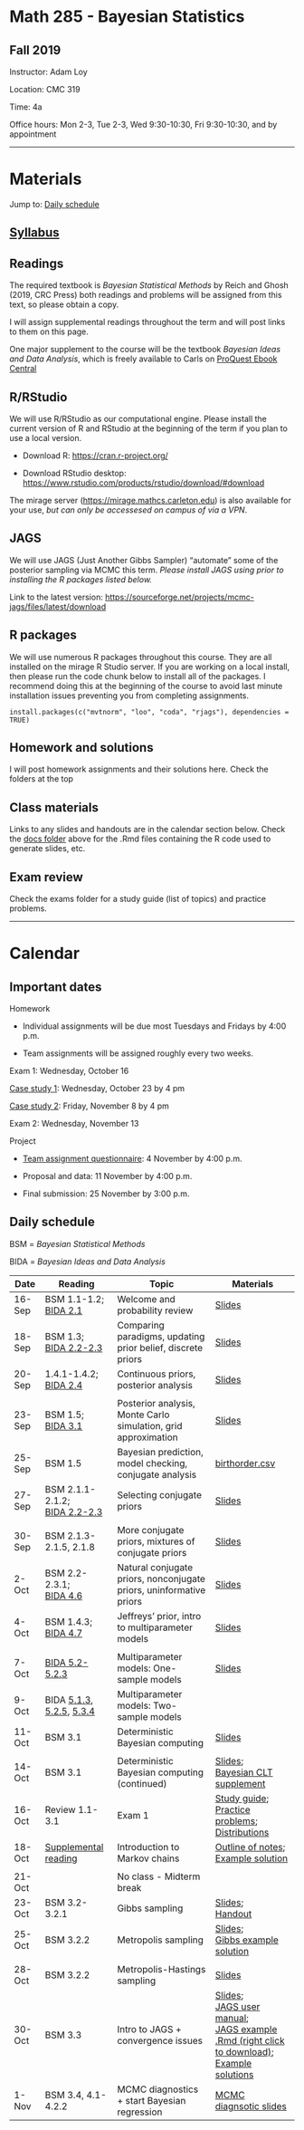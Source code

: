 Math 285 - Bayesian Statistics
================

## Fall 2019

Instructor: Adam Loy

Location: CMC 319

Time: 4a

Office hours: Mon 2-3, Tue 2-3, Wed 9:30-10:30, Fri 9:30-10:30, and by
appointment

-----

# Materials

Jump to: [Daily schedule](#daily-schedule)

## [Syllabus](syllabus_math315_f2019.pdf)

## Readings

The required textbook is *Bayesian Statistical Methods* by Reich and
Ghosh (2019, CRC Press) both readings and problems will be assigned from
this text, so please obtain a copy.

I will assign supplemental readings throughout the term and will post
links to them on this page.

One major supplement to the course will be the textbook *Bayesian Ideas
and Data Analysis*, which is freely available to Carls on [ProQuest
Ebook
Central](https://ebookcentral.proquest.com/lib/carleton-ebooks/detail.action?docID=1648259)

## R/RStudio

We will use R/RStudio as our computational engine. Please install the
current version of R and RStudio at the beginning of the term if you
plan to use a local version.

  - Download R: <https://cran.r-project.org/>

  - Download RStudio desktop:
    <https://www.rstudio.com/products/rstudio/download/#download>

The mirage server (<https://mirage.mathcs.carleton.edu>) is also
available for your use, *but can only be accessesed on campus of via a
VPN*.

## JAGS

We will use JAGS (Just Another Gibbs Sampler) “automate” some of the
posterior sampling via MCMC this term. *Please install JAGS using prior
to installing the R packages listed below.*

Link to the latest version:
<https://sourceforge.net/projects/mcmc-jags/files/latest/download>

## R packages

We will use numerous R packages throughout this course. They are all
installed on the mirage R Studio server. If you are working on a local
install, then please run the code chunk below to install all of the
packages. I recommend doing this at the beginning of the course to avoid
last minute installation issues preventing you from completing
assignments.

    install.packages(c("mvtnorm", "loo", "coda", "rjags"), dependencies = TRUE)

## Homework and solutions

I will post homework assignments and their solutions here. Check the
folders at the top

## Class materials

Links to any slides and handouts are in the calendar section below.
Check the [docs folder](docs/) above for the .Rmd files containing the R
code used to generate slides, etc.

## Exam review

Check the exams folder for a study guide (list of topics) and practice
problems.

-----

# Calendar

## Important dates

Homework

  - Individual assignments will be due most Tuesdays and Fridays by 4:00
    p.m.

  - Team assignments will be assigned roughly every two weeks.

Exam 1: Wednesday, October 16

[Case study 1](case_study/case1_f2019.pdf): Wednesday, October 23 by 4
pm

[Case study 2](case_study/case2_f2019.pdf): Friday, November 8 by 4 pm

Exam 2: Wednesday, November 13

Project

  - [Team assignment
    questionnaire](https://forms.gle/w9AGeQsZ5ARGWAR29): 4 November by
    4:00 p.m.

  - Proposal and data: 11 November by 4:00 p.m.

  - Final submission: 25 November by 3:00 p.m.

## Daily schedule

BSM = *Bayesian Statistical Methods*

BIDA = *Bayesian Ideas and Data
Analysis*

| Date   | Reading                                                                                                                                                                                                                                                                                                         | Topic                                                               | Materials                                                                                                                                                                                                                                                                                          |
| ------ | --------------------------------------------------------------------------------------------------------------------------------------------------------------------------------------------------------------------------------------------------------------------------------------------------------------- | ------------------------------------------------------------------- | -------------------------------------------------------------------------------------------------------------------------------------------------------------------------------------------------------------------------------------------------------------------------------------------------- |
| 16-Sep | BSM 1.1-1.2; <br> [BIDA 2.1](https://ebookcentral.proquest.com/lib/carleton-ebooks/reader.action?docID=1648259&ppg=32)                                                                                                                                                                                          | Welcome and probability review                                      | [Slides](https://aloy.github.io/math315-fall2019/01-probability-review.html#1)                                                                                                                                                                                                                     |
| 18-Sep | BSM 1.3; <br> [BIDA 2.2-2.3](https://ebookcentral.proquest.com/lib/carleton-ebooks/reader.action?docID=1648259&ppg=37)                                                                                                                                                                                          | Comparing paradigms, updating prior belief, discrete priors         | [Slides](https://aloy.github.io/math315-fall2019/02-bayesian-updating.html#1)                                                                                                                                                                                                                      |
| 20-Sep | 1.4.1-1.4.2; <br> [BIDA 2.4](https://ebookcentral.proquest.com/lib/carleton-ebooks/reader.action?docID=1648259&ppg=49)                                                                                                                                                                                          | Continuous priors, posterior analysis                               | [Slides](https://aloy.github.io/math315-fall2019/03-posterior-analysis.html#1)                                                                                                                                                                                                                     |
|        |                                                                                                                                                                                                                                                                                                                 |                                                                     |                                                                                                                                                                                                                                                                                                    |
| 23-Sep | BSM 1.5; <br> [BIDA 3.1](https://ebookcentral.proquest.com/lib/carleton-ebooks/reader.action?docID=1648259&ppg=56)                                                                                                                                                                                              | Posterior analysis, Monte Carlo simulation, grid approximation      | [Slides](https://aloy.github.io/math315-fall2019/04-intervals-probs-grid.html#1)                                                                                                                                                                                                                   |
| 25-Sep | BSM 1.5                                                                                                                                                                                                                                                                                                         | Bayesian prediction, model checking, conjugate analysis             | [birthorder.csv](https://raw.githubusercontent.com/aloy/math315-fall2019/master/data/birthorder.csv)                                                                                                                                                                                               |
| 27-Sep | BSM 2.1.1-2.1.2; <br> [BIDA 2.2-2.3](https://ebookcentral.proquest.com/lib/carleton-ebooks/reader.action?docID=1648259&ppg=37)                                                                                                                                                                                  | Selecting conjugate priors                                          | [Slides](https://aloy.github.io/math315-fall2019/06-priors-conjugate.html#1)                                                                                                                                                                                                                       |
|        |                                                                                                                                                                                                                                                                                                                 |                                                                     |                                                                                                                                                                                                                                                                                                    |
| 30-Sep | BSM 2.1.3-2.1.5, 2.1.8                                                                                                                                                                                                                                                                                          | More conjugate priors, mixtures of conjugate priors                 | [Slides](https://aloy.github.io/math315-fall2019/07-priors-conjugate2.html#1)                                                                                                                                                                                                                      |
| 2-Oct  | BSM 2.2-2.3.1; <br> [BIDA 4.6](https://ebookcentral.proquest.com/lib/carleton-ebooks/reader.action?docID=1648259&ppg=88)                                                                                                                                                                                        | Natural conjugate priors, nonconjugate priors, uninformative priors | [Slides](https://aloy.github.io/math315-fall2019/08-priors-noninformative.html#1)                                                                                                                                                                                                                  |
| 4-Oct  | BSM 1.4.3; <br> [BIDA 4.7](https://ebookcentral.proquest.com/lib/carleton-ebooks/reader.action?docID=1648259&ppg=91)                                                                                                                                                                                            | Jeffreys’ prior, intro to multiparameter models                     | [Slides](https://aloy.github.io/math315-fall2019/09-intro-multiparameter.html#1)                                                                                                                                                                                                                   |
|        |                                                                                                                                                                                                                                                                                                                 |                                                                     |                                                                                                                                                                                                                                                                                                    |
| 7-Oct  | [BIDA 5.2-5.2.3](https://ebookcentral.proquest.com/lib/carleton-ebooks/reader.action?docID=1648259&ppg=130)                                                                                                                                                                                                     | Multiparameter models: One-sample models                            | [Slides](https://aloy.github.io/math315-fall2019/10-intro-multiparameter.html#1)                                                                                                                                                                                                                   |
| 9-Oct  | BIDA [5.1.3](https://ebookcentral.proquest.com/lib/carleton-ebooks/reader.action?docID=1648259&ppg=124), [5.2.5](https://ebookcentral.proquest.com/lib/carleton-ebooks/reader.action?docID=1648259&ppg=140), [5.3.4](https://ebookcentral.proquest.com/lib/carleton-ebooks/reader.action?docID=1648259&ppg=153) | Multiparameter models: Two-sample models                            |                                                                                                                                                                                                                                                                                                    |
| 11-Oct | BSM 3.1                                                                                                                                                                                                                                                                                                         | Deterministic Bayesian computing                                    | [Slides](https://aloy.github.io/math315-fall2019/12-bayesian-clt#1)                                                                                                                                                                                                                                |
|        |                                                                                                                                                                                                                                                                                                                 |                                                                     |                                                                                                                                                                                                                                                                                                    |
| 14-Oct | BSM 3.1                                                                                                                                                                                                                                                                                                         | Deterministic Bayesian computing (continued)                        | [Slides](https://aloy.github.io/math315-fall2019/12-bayesian-clt#1);<br> [Bayesian CLT supplement](docs/13-bayesian-clt2.pdf)                                                                                                                                                                      |
| 16-Oct | Review 1.1-3.1                                                                                                                                                                                                                                                                                                  | Exam 1                                                              | [Study guide](exams/ex1_study_guide_2019.pdf);<br> [Practice problems](exams/ex1_practice_problems.pdf);<br> [Distributions](exams/ex1_distributions.pdf)                                                                                                                                          |
| 18-Oct | [Supplemental reading](https://projects.iq.harvard.edu/files/stat110/files/markov_chains_handout.pdf)                                                                                                                                                                                                           | Introduction to Markov chains                                       | [Outline of notes](docs/14-markov_chains.pdf);<br> [Example solution](docs/14-mc-examples.pdf)                                                                                                                                                                                                     |
|        |                                                                                                                                                                                                                                                                                                                 |                                                                     |                                                                                                                                                                                                                                                                                                    |
| 21-Oct |                                                                                                                                                                                                                                                                                                                 | No class - Midterm break                                            |                                                                                                                                                                                                                                                                                                    |
| 23-Oct | BSM 3.2-3.2.1                                                                                                                                                                                                                                                                                                   | Gibbs sampling                                                      | [Slides](https://aloy.github.io/math315-fall2019/15-gibbs.html#1);<br> [Handout](docs/15H-gibbs.pdf)                                                                                                                                                                                               |
| 25-Oct | BSM 3.2.2                                                                                                                                                                                                                                                                                                       | Metropolis sampling                                                 | [Slides](https://aloy.github.io/math315-fall2019/16-metropolis.html#1);<br> [Gibbs example solution](docs/16H-soln-gibbs-example.pdf)                                                                                                                                                              |
|        |                                                                                                                                                                                                                                                                                                                 |                                                                     |                                                                                                                                                                                                                                                                                                    |
| 28-Oct | BSM 3.2.2                                                                                                                                                                                                                                                                                                       | Metropolis-Hastings sampling                                        | [Slides](https://aloy.github.io/math315-fall2019/16-metropolis.html#19)                                                                                                                                                                                                                            |
| 30-Oct | BSM 3.3                                                                                                                                                                                                                                                                                                         | Intro to JAGS + convergence issues                                  | [Slides](https://aloy.github.io/math315-fall2019/18-jags.html);<br> [JAGS user manual](jags_user_manual.pdf);<br> [JAGS example .Rmd (right click to download)](https://raw.githubusercontent.com/aloy/math315-fall2019/master/docs/18H-jags.Rmd);<br> [Example solutions](docs/18H-jags-soln.pdf) |
| 1-Nov  | BSM 3.4, 4.1-4.2.2                                                                                                                                                                                                                                                                                              | MCMC diagnostics + start Bayesian regression                        | [MCMC diagnsotic slides](https://aloy.github.io/math315-fall2019/19-mcmc-diagnostics.html)                                                                                                                                                                                                         |
